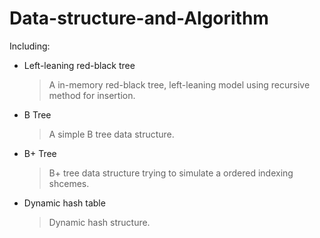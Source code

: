 # Data-structure-and-Algorithm

Including:

* Left-leaning red-black tree

  >A in-memory red-black tree, left-leaning model using recursive method for insertion.

* B Tree

  >A simple B tree data structure.

* B+ Tree
 
  >B+ tree data structure trying to simulate a ordered indexing shcemes.

* Dynamic hash table

  >Dynamic hash structure.
